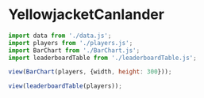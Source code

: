 # YellowjacketCanlander

```js
import data from './data.js';
import players from './players.js';
import BarChart from './BarChart.js';
import leaderboardTable from './leaderboardTable.js';
```

```js
view(BarChart(players, {width, height: 300}));
```

```js
view(leaderboardTable(players));
```
